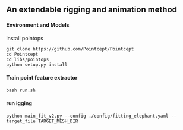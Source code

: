 ## An extendable rigging and animation method

#### Environment and Models
install pointops
```shell
git clone https://github.com/Pointcept/Pointcept
cd Pointcept
cd libs/pointops
python setup.py install
```

#### Train point feature extractor
```shell
bash run.sh
```

#### run igging
```shell
python main_fit_v2.py --config ./config/fitting_elephant.yaml --target_file TARGET_MESH_DIR
```


